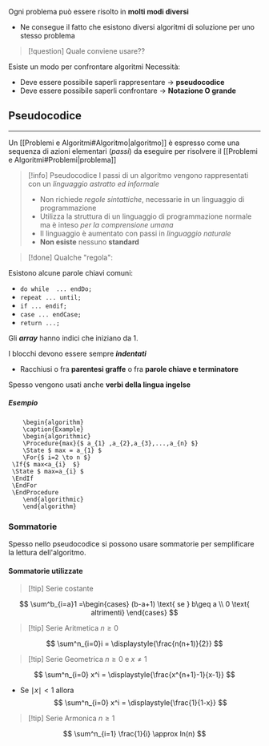 Ogni problema può essere risolto in **molti modi diversi**
- Ne consegue il fatto che esistono diversi algoritmi di soluzione per uno stesso problema

>[!question] Quale conviene usare??

Esiste un modo per confrontare algoritmi
Necessità:
- Deve essere possibile saperli rappresentare $\to$ **pseudocodice**
- Deve essere possibile saperli confrontare $\to$ **Notazione O grande**
## Pseudocodice
---
Un [[Problemi e Algoritmi#Algoritmo|algoritmo]] è espresso come una sequenza di azioni elementari (*passi*) da eseguire per risolvere il [[Problemi e Algoritmi#Problemi|problema]]

>[!info] Pseudocodice
>I passi di un algoritmo vengono rappresentati con un *linguaggio astratto ed informale*
>- Non richiede *regole sintattiche*, necessarie in un linguaggio di programmazione
>- Utilizza la struttura di un linguaggio di programmazione normale ma è inteso *per la comprensione umana*
>- Il linguaggio è aumentato con passi in *linguaggio naturale*
>- **Non esiste** nessuno **standard**

>[!done] Qualche "regola":

Esistono alcune parole chiavi comuni:
- `do while  ... endDo;`
- `repeat ... until;`
- `if ... endif;`
- `case ... endCase;`
- `return ...;`

Gli ***array*** hanno indici che iniziano da $1$.

I blocchi devono essere sempre ***indentati***
- Racchiusi o fra **parentesi graffe** o fra **parole chiave e terminatore**

Spesso vengono usati anche **verbi della lingua ingelse**

##### Esempio
```pseudo
	\begin{algorithm}
	\caption{Example}
	\begin{algorithmic}
	\Procedure{max}{$ a_{1} ,a_{2},a_{3},...,a_{n} $}
	\State $ max = a_{1} $
	\For{$ i=2 \to n $}
 \If{$ max<a_{i}  $}
 \State $ max=a_{i} $ 
 \EndIf 
 \EndFor
 \EndProcedure
	\end{algorithmic}
	\end{algorithm}
```
### Sommatorie
Spesso nello pseudocodice si possono usare sommatorie per semplificare la lettura dell'algoritmo.

#### Sommatorie utilizzate
>[!tip] Serie costante

$$
\sum^b_{i=a}1 =\begin{cases}
(b-a+1) \text{ se } b\geq a \\
0 \text{ altrimenti}
\end{cases}
$$
>[!tip] Serie Aritmetica $n\geq0$

$$
\sum^n_{i=0}i = \displaystyle{\frac{n(n+1)}{2}}
$$
>[!tip] Serie Geometrica $n\geq0$ e $x\neq 1$

$$
\sum^n_{i=0} x^i = \displaystyle{\frac{x^{n+1}-1}{x-1}}
$$
- Se $\mid x\mid <1$ allora
$$
\sum^n_{i=0} x^i = \displaystyle{\frac{1}{1-x}}
$$

>[!tip] Serie Armonica $n\geq 1$

$$
\sum^n_{i=1} \frac{1}{i} \approx ln(n)
$$

